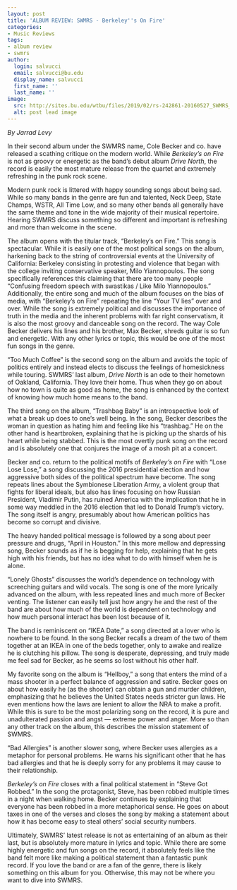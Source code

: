 ```yaml
---
layout: post
title: 'ALBUM REVIEW: SWMRS - Berkeley''s On Fire'
categories:
- Music Reviews
tags:
- album review
- swmrs
author:
  login: salvucci
  email: salvucci@bu.edu
  display_name: salvucci
  first_name: ''
  last_name: ''
image:
  src: http://sites.bu.edu/wtbu/files/2019/02/rs-242861-20160527_SWMRS_2_HP.jpg
  alt: post lead image
---
```


_By Jarrad Levy_

In their second album under the SWMRS name, Cole Becker and co. have released a scathing critique on the modern world. While _Berkeley’s on Fire_ is not as groovy or energetic as the band’s debut album _Drive North_, the record is easily the most mature release from the quartet and extremely refreshing in the punk rock scene.

Modern punk rock is littered with happy sounding songs about being sad. While so many bands in the genre are fun and talented, Neck Deep, State Champs, WSTR, All Time Low, and so many other bands all generally have the same theme and tone in the wide majority of their musical repertoire. Hearing SWMRS discuss something so different and important is refreshing and more than welcome in the scene.

The album opens with the titular track, “Berkeley’s on Fire.” This song is spectacular. While it is easily one of the most political songs on the album, harkening back to the string of controversial events at the University of California: Berkeley consisting in protesting and violence that began with the college inviting conservative speaker, Milo Yiannopoulos. The song specifically references this claiming that there are too many people “Confusing freedom speech with swastikas / Like Milo Yiannopoulos.” Additionally, the entire song and much of the album focuses on the bias of media, with “Berkeley’s on Fire” repeating the line “Your TV lies” over and over. While the song is extremely political and discusses the importance of truth in the media and the inherent problems with far right conservatism, it is also the most groovy and danceable song on the record. The way Cole Becker delivers his lines and his brother, Max Becker, shreds guitar is so fun and energetic. With any other lyrics or topic, this would be one of the most fun songs in the genre.

“Too Much Coffee” is the second song on the album and avoids the topic of politics entirely and instead elects to discuss the feelings of homesickness while touring. SWMRS’ last album, _Drive North_ is an ode to their hometown of Oakland, California. They love their home. Thus when they go on about how no town is quite as good as home, the song is enhanced by the context of knowing how much home means to the band.

The third song on the album, “Trashbag Baby” is an introspective look of what a break up does to one’s well being. In the song, Becker describes the woman in question as hating him and feeling like his “trashbag.” He on the other hand is heartbroken, explaining that he is picking up the shards of his heart while being stabbed. This is the most overtly punk song on the record and is absolutely one that conjures the image of a mosh pit at a concert.

Becker and co. return to the political motifs of _Berkeley’s on Fire_ with “Lose Lose Lose,” a song discussing the 2016 presidential election and how aggressive both sides of the political spectrum have become. The song repeats lines about the Symbionese Liberation Army, a violent group that fights for liberal ideals, but also has lines focusing on how Russian President, Vladimir Putin, has ruined America with the implication that he in some way meddled in the 2016 election that led to Donald Trump’s victory. The song itself is angry, presumably about how American politics has become so corrupt and divisive.

The heavy handed political message is followed by a song about peer pressure and drugs, “April in Houston.” In this more mellow and depressing song, Becker sounds as if he is begging for help, explaining that he gets high with his friends, but has no idea what to do with himself when he is alone.

“Lonely Ghosts” discusses the world’s dependence on technology with screeching guitars and wild vocals. The song is one of the more lyrically advanced on the album, with less repeated lines and much more of Becker venting. The listener can easily tell just how angry he and the rest of the band are about how much of the world is dependent on technology and how much personal interact has been lost because of it.

The band is reminiscent on “IKEA Date,” a song directed at a lover who is nowhere to be found. In the song Becker recalls a dream of the two of them together at an IKEA in one of the beds together, only to awake and realize he is clutching his pillow. The song is desperate, depressing, and truly made me feel sad for Becker, as he seems so lost without his other half.

My favorite song on the album is “Hellboy,” a song that enters the mind of a mass shooter in a perfect balance of aggression and satire. Becker goes on about how easily he (as the shooter) can obtain a gun and murder children, emphasizing that he believes the United States needs stricter gun laws. He even mentions how the laws are lenient to allow the NRA to make a profit. While this is sure to be the most polarizing song on the record, it is pure and unadulterated passion and angst — extreme power and anger. More so than any other track on the album, this describes the mission statement of SWMRS.

“Bad Allergies” is another slower song, where Becker uses allergies as a metaphor for personal problems. He warns his significant other that he has bad allergies and that he is deeply sorry for any problems it may cause to their relationship.

_Berkeley’s on Fire_ closes with a final political statement in “Steve Got Robbed.” In the song the protagonist, Steve, has been robbed multiple times in a night when walking home. Becker continues by explaining that everyone has been robbed in a more metaphorical sense. He goes on about taxes in one of the verses and closes the song by making a statement about how it has become easy to steal others’ social security numbers.

Ultimately, SWMRS’ latest release is not as entertaining of an album as their last, but is absolutely more mature in lyrics and topic. While there are some highly energetic and fun songs on the record, it absolutely feels like the band felt more like making a political statement than a fantastic punk record. If you love the band or are a fan of the genre, there is likely something on this album for you. Otherwise, this may not be where you want to dive into SWMRS.